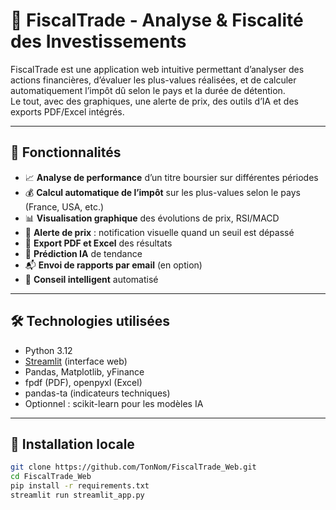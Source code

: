 # 💼 FiscalTrade - Analyse & Fiscalité des Investissements

FiscalTrade est une application web intuitive permettant d’analyser des actions financières, d’évaluer les plus-values réalisées, et de calculer automatiquement l’impôt dû selon le pays et la durée de détention.  
Le tout, avec des graphiques, une alerte de prix, des outils d’IA et des exports PDF/Excel intégrés.

---

## 🚀 Fonctionnalités

- 📈 **Analyse de performance** d’un titre boursier sur différentes périodes
- 💰 **Calcul automatique de l’impôt** sur les plus-values selon le pays (France, USA, etc.)
- 📊 **Visualisation graphique** des évolutions de prix, RSI/MACD
- 🔔 **Alerte de prix** : notification visuelle quand un seuil est dépassé
- 🧾 **Export PDF et Excel** des résultats
- 🤖 **Prédiction IA** de tendance
- 📬 **Envoi de rapports par email** (en option)
- 🧠 **Conseil intelligent** automatisé

---

## 🛠️ Technologies utilisées

- Python 3.12
- [Streamlit](https://streamlit.io) (interface web)
- Pandas, Matplotlib, yFinance
- fpdf (PDF), openpyxl (Excel)
- pandas-ta (indicateurs techniques)
- Optionnel : scikit-learn pour les modèles IA

---

## 🧪 Installation locale

```bash
git clone https://github.com/TonNom/FiscalTrade_Web.git
cd FiscalTrade_Web
pip install -r requirements.txt
streamlit run streamlit_app.py
